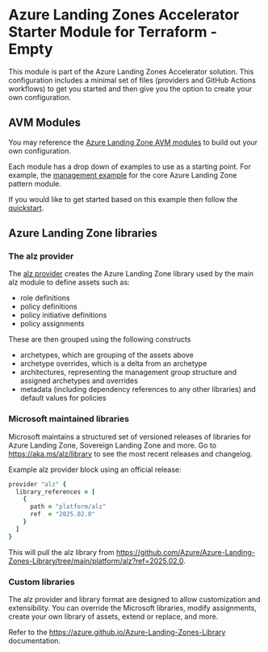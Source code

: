 # Azure Landing Zones Accelerator Starter Module for Terraform - Empty

This module is part of the Azure Landing Zones Accelerator solution. This configuration includes a minimal set of files (providers and GitHub Actions workflows) to get you started and then give you the option to create your own configuration.

## AVM Modules

You may reference the [Azure Landing Zone AVM modules](https://registry.terraform.io/search/modules?q=Azure%2Favm-ptn-alz) to build out your own configuration.

Each module has a drop down of examples to use as a starting point. For example, the [management example](https://registry.terraform.io/modules/Azure/avm-ptn-alz/azurerm/latest/examples/management) for the core Azure Landing Zone pattern module.

If you would like to get started based on this example then follow the [quickstart](./QUICKSTART.md).

## Azure Landing Zone libraries

### The alz provider

The [alz provider](https://registry.terraform.io/providers/Azure/alz/latest/docs) creates the Azure Landing Zone library used by the main alz module to define assets such as:

- role definitions
- policy definitions
- policy initiative definitions
- policy assignments

These are then grouped using the following constructs

- archetypes, which are grouping of the assets above
- archetype overrides, which is a delta from an archetype
- architectures, representing the management group structure and assigned archetypes and overrides
- metadata (including dependency references to any other libraries) and default values for policies

### Microsoft maintained libraries

Microsoft maintains a structured set of versioned releases of libraries for Azure Landing Zone, Sovereign Landing Zone and more. Go to <https://aka.ms/alz/library> to see the most recent releases and changelog.

Example alz provider block using an official release:

```ruby
provider "alz" {
  library_references = [
    {
      path = "platform/alz"
      ref  = "2025.02.0"
    }
  ]
}
```

This will pull the alz library from <https://github.com/Azure/Azure-Landing-Zones-Library/tree/main/platform/alz?ref=2025.02.0>.

### Custom libraries

The alz provider and library format are designed to allow customization and extensibility. You can override the Microsoft libraries, modify assignments, create your own library of assets, extend or replace, and more.

Refer to the <https://azure.github.io/Azure-Landing-Zones-Library> documentation.
